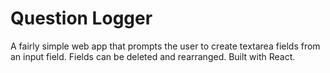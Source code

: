# Question Logger

A fairly simple web app that prompts the user to create textarea fields from an input field. Fields can be deleted and rearranged. Built with React.

